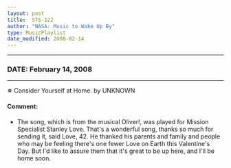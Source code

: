 ```yaml
---
layout: post
title:  STS-122
author: "NASA: Music to Wake Up By"
type: MusicPlaylist
date_modified: 2008-02-14
---
```


----
### DATE: February 14, 2008
----
✵ Consider Yourself at Home. by UNKNOWN

#### Comment:
* The song, which is from the musical Oliver!, was played for Mission Specialist Stanley Love. That's a wonderful song, thanks so much for sending it, said Love, 42. He thanked his parents and family and people who may be feeling there's one fewer Love on Earth this Valentine's Day. But I'd like to assure them that it's great to be up here, and I'll be home soon.

